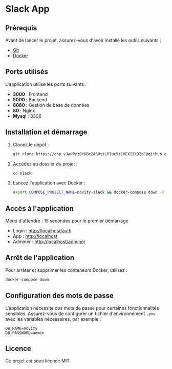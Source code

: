 # Slack App

## Prérequis

Avant de lancer le projet, assurez-vous d'avoir installé les outils suivants :

- [Git](https://git-scm.com/)
- [Docker](https://www.docker.com/)

## Ports utilisés

L'application utilise les ports suivants :

- **3000** : Frontend
- **5000** : Backend
- **8080** : Gestion de base de données
- **80** : Nginx
- **Mysql** : 3306

## Installation et démarrage

1. Clonez le dépôt :
   ```sh
   git clone https://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@github.com/andrianina4/slack.git ou git clone https://github.com/andrianina4/slack
   ```
2. Accédez au dossier du projet :
   ```sh
   cd slack
   ```
3. Lancez l'application avec Docker :
   ```sh
   export COMPOSE_PROJECT_NAME=novity-slack && docker-compose down -v &&  echo "Création de votre environment" && docker-compose --env-file .env up -d --build
   ```

## Accès à l'application

Merci d'attendre : 15 secondes pour le premier démarrage

- Login : [http://localhost/auth](http://localhost/auth)
- App : [http://localhost](http://localhost)
- Adminer : [http://localhost/adminer](http://localhost/adminer)

## Arrêt de l'application

Pour arrêter et supprimer les conteneurs Docker, utilisez :

```sh
docker-compose down
```

## Configuration des mots de passe

L'application nécessite des mots de passe pour certaines fonctionnalités sensibles. Assurez-vous de configurer un fichier d'environnement `.env` avec les variables nécessaires, par exemple :

```env
DB_NAME=novity
DB_PASSWORD=admin
```

## Licence

Ce projet est sous licence MIT.
